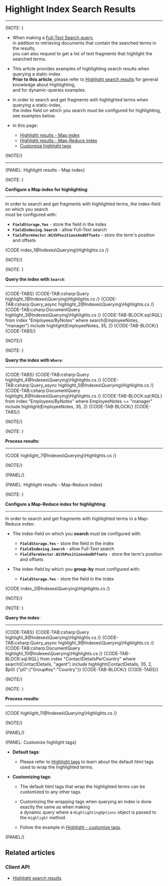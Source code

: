 # Highlight Index Search Results
---

{NOTE: }

* When making a [Full-Text Search query](../../indexes/querying/searching),  
  in addition to retrieving documents that contain the searched terms in the results,  
  you can also request to get a list of text fragments that highlight the searched terms.  

* This article provides examples of highlighting search results when querying a static-index.  
  __Prior to this article__, please refer to [Highlight search results](../../client-api/session/querying/text-search/highlight-query-results) for general knowledge about Highlighting,  
  and for dynamic-queries examples.

* In order to search and get fragments with highlighted terms when querying a static-index,  
  the index field on which you search must be configured for highlighting,  
  see examples below. 

* In this page:
  * [Highlight results - Map index](../../indexes/querying/highlighting#highlight-results---map-index)
  * [Highlight results - Map-Reduce index](../../indexes/querying/highlighting#highlight-results---map-reduce-index)
  * [Customize highlight tags](../../indexes/querying/highlighting#customize-highlight-tags)

{NOTE/}

---

{PANEL: Highlight results - Map index}

{NOTE: }

__Configure a Map index for highlighting__:

---

In order to search and get fragments with highlighted terms, the index-field on which you search  
must be configured with:  

  * __`FieldStorage.Yes`__ - store the field in the index  
  * __`FieldIndexing.Search`__ - allow Full-Text search  
  * __`FieldTermVector.WithPositionsAndOffsets`__ - store the term's position and offsets

{CODE index_1@Indexes\Querying\Highlights.cs /}

{NOTE/}

{NOTE: }

__Query the index with `Search`__:

---

{CODE-TABS}
{CODE-TAB:csharp:Query highlight_1@Indexes\Querying\Highlights.cs /}
{CODE-TAB:csharp:Query_async highlight_2@Indexes\Querying\Highlights.cs /}
{CODE-TAB:csharp:DocumentQuery highlight_3@Indexes\Querying\Highlights.cs /}
{CODE-TAB-BLOCK:sql:RQL}
from index "Employees/ByNotes"
where search(EmployeeNotes, "manager")
include highlight(EmployeeNotes, 35, 2)
{CODE-TAB-BLOCK/}
{CODE-TABS/}

{NOTE/}

{NOTE: }

__Query the index with `Where`__:

---

{CODE-TABS}
{CODE-TAB:csharp:Query highlight_4@Indexes\Querying\Highlights.cs /}
{CODE-TAB:csharp:Query_async highlight_5@Indexes\Querying\Highlights.cs /}
{CODE-TAB:csharp:DocumentQuery highlight_6@Indexes\Querying\Highlights.cs /}
{CODE-TAB-BLOCK:sql:RQL}
from index "Employees/ByNotes"
where EmployeeNotes == "manager"
include highlight(EmployeeNotes, 35, 2)
{CODE-TAB-BLOCK/}
{CODE-TABS/}

{NOTE/}

{NOTE: }

__Process results__:

---

{CODE highlight_7@Indexes\Querying\Highlights.cs /}

{NOTE/}

{PANEL/}

{PANEL: Highlight results - Map-Reduce index}

{NOTE: }

__Configure a Map-Reduce index for highlighting__:

---

In order to search and get fragments with highlighted terms in a Map-Reduce index:

  * The index-field on which you __search__ must be configured with:

    * __`FieldStorage.Yes`__ - store the field in the index
    * __`FieldIndexing.Search`__ - allow Full-Text search
    * __`FieldTermVector.WithPositionsAndOffsets`__ - store the term's position and offsets

  * The index-field by which you __group-by__ must configured with:

    * __`FieldStorage.Yes`__ - store the field in the index

{CODE index_2@Indexes\Querying\Highlights.cs /}

{NOTE/}

{NOTE: }

__Query the index__:

---

{CODE-TABS}
{CODE-TAB:csharp:Query highlight_8@Indexes\Querying\Highlights.cs /}
{CODE-TAB:csharp:Query_async highlight_9@Indexes\Querying\Highlights.cs /}
{CODE-TAB:csharp:DocumentQuery highlight_10@Indexes\Querying\Highlights.cs /}
{CODE-TAB-BLOCK:sql:RQL}
from index "ContactDetailsPerCountry"
where search(ContactDetails, "agent")
include highlight(ContactDetails, 35, 2, $p0)
{"p0":{"GroupKey":"Country"}}
{CODE-TAB-BLOCK/}
{CODE-TABS/}

{NOTE/}

{NOTE: }

__Process results__:

---

{CODE highlight_11@Indexes\Querying\Highlights.cs /}

{NOTE/}

{PANEL/}

{PANEL: Customize highlight tags}

* __Default tags__:  

  * Please refer to [Highlight tags](../../client-api/session/querying/text-search/highlight-query-results#highlight-tags) to learn about the default html tags used to wrap the highlighted terms.

* __Customizing tags__:  

  * The default html tags that wrap the highlighted terms can be customized to any other tags.  
  
  * Customizing the wrapping tags when querying an index is done exactly the same as when making  
    a dynamic query where a `HighlightingOptions` object is passed to the `Highlight` method.
  
  * Follow the example in [Highlight - customize tags](../../client-api/session/querying/text-search/highlight-query-results#highlight---customize-tags).

{PANEL/}

## Related articles

### Client API

- [Highlight search results](../../client-api/session/querying/text-search/highlight-query-results)
